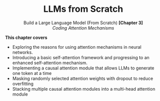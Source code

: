 <div align='center'>
  
# LLMs from Scratch
Build a Large Language Model (From Scratch)  **[Chapter 3]**<br>
_Coding Attention Mechanisms_
</div>

**This chapter covers**
* Exploring the reasons for using attention mechanisms in neural networks.
* Introducing a basic self-attention framework and progressing to an enhanced self-attention mechanism.
* Implementing a causal attention module that allows LLMs to generate one token at a time
* Masking randomly selected attention weights with dropout to reduce overfitting
* Stacking multiple causal attention modules into a multi-head attention module
